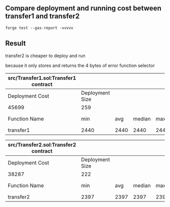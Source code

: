 ## Compare deployment and running cost between transfer1 and transfer2

`forge test --gas-report -vvvvv`


## Result

transfer2 is cheaper to deploy and run 

because it only stores and returns the 4 bytes of error function selector


| src/Transfer1.sol:Transfer1 contract |                 |      |        |      |         |
|--------------------------------------|-----------------|------|--------|------|---------|
| Deployment Cost                      | Deployment Size |      |        |      |         |
| 45699                                | 259             |      |        |      |         |
| Function Name                        | min             | avg  | median | max  | # calls |
| transfer1                            | 2440            | 2440 | 2440   | 2440 | 1       |


| src/Transfer2.sol:Transfer2 contract |                 |      |        |      |         |
|--------------------------------------|-----------------|------|--------|------|---------|
| Deployment Cost                      | Deployment Size |      |        |      |         |
| 38287                                | 222             |      |        |      |         |
| Function Name                        | min             | avg  | median | max  | # calls |
| transfer2                            | 2397            | 2397 | 2397   | 2397 | 1       |



